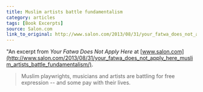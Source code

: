 ```yaml
---
title: Muslim artists battle fundamentalism
category: articles
tags: [Book Excerpts]
source: Salon.com
link_to_original: http://www.salon.com/2013/08/31/your_fatwa_does_not_apply_here_muslim_artists_battle_fundamentalism/
---
```

"An excerpt from _Your Fatwa Does Not Apply Here_ at [www.salon.com](http://www.salon.com/2013/08/31/your_fatwa_does_not_apply_here_muslim_artists_battle_fundamentalism/).

> Muslim playwrights, musicians and artists are battling for free expression -- and some pay with their lives.

